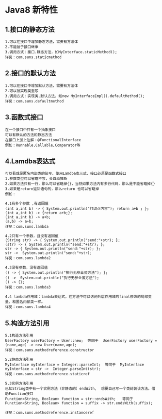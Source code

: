 # Java8 新特性
## 1.接口的静态方法
    1.可以在接口中增加静态方法，需要有方法体
    2.不能被子接口继承
    3.调用方式：接口.静态方法，如MyInterface.staticMethod();
    详见：com.suns.staticmethod
## 2.接口的默认方法
    1.可以在接口中增加默认方法，需要有方法体
    2.可以被实现类重写
    3.调用方式：实现类.默认方法，如new MyInterfaceImpl().defaultMethod();
    详见：com.suns.defaultmethod
## 3.函数式接口
    在一个接口中只有一个抽象接口
    可以有默认的方法和静态方法
    在接口上加上注解：@FunctionalInterface
    例如：Runnable,Callable,Comparator等
## 4.Lamdba表达式
    可以看成是匿名内部类的简写，使用Lamdba表示式，接口必须是函数式接口
    1.参数类型可以省略不写，会自动推断
    2.如果方法只有一行，那么可以省略掉{}，当然如果方法内有多行代码，那么是不能省略掉{}
    3.如果是return返回语句的，那么return 也可以省略掉
    例如：
    
    4.1有多个参数 ,有返回值
    (int a,int b) -> { System.out.println("打印点内容"); return a+b ; };
    (int a,int b) -> {return a+b;};
    (int a,int b) -> a+b;
    (a,b) -> a+b;
    详见：com.suns.lambda
    
    4.2只有一个参数，且没有返回值
    (String str) -> { System.out.println("send:"+str); };
    (str) -> { System.out.println("send:"+str); };
    str -> { System.out.println("send:"+str); };
    str ->  System.out.println("send:"+str);
    详见：com.suns.lambda2
    
    4.3没有参数，没有返回值
    () -> { System.out.println("执行无参业务方法"); };
    () ->  System.out.println("执行无参业务方法");
    () -> {};
    详见：com.suns.lambda3
    
    4.4 lambda作用域：lambda表达式，在方法中可以访问外层作用域的final修饰的局部变量。和匿名内部类一样。
    详见：com.suns.lambda4
    
## 5.构造方法引用
    5.1构造方法引用
    UserFactory userFactory = User::new;  等同于  UserFactory userFactory =  (name,age) -> new User(name,age);
    详见：com.suns.methodreference.constructor
    
    5.2静态方法引用
    MyInterface myInterface = Integer::parseInt;  等同于  MyInterface myInterface = str ->  Integer.parseInt(str);
    详见：com.suns.methodreference.staticref
    
    5.3实例方法引用
    已知String类中有一个实例方法（非静态的）endWith,  想要自己写一个类封装该方法。借助Function接口
    Function<String, Boolean> function = str::endsWith;   等同于   Function<String, Boolean> function = suffix -> str.endsWith(suffix);
    
    详见：com.suns.methodreference.instanceref
    
    
    
    
